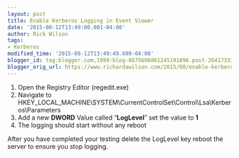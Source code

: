 ```yaml
---
layout: post
title: Enable Kerberos Logging in Event Viewer
date: '2015-08-12T13:49:00.001-04:00'
author: Rick Wilson
tags:
- Kerberos
modified_time: '2015-08-12T13:49:49.609-04:00'
blogger_id: tag:blogger.com,1999:blog-8675696861245191896.post-264173332250936601
blogger_orig_url: https://www.richardawilson.com/2015/08/enable-kerberos-logging-in-event-viewer.html
---
```



1. Open the Registry Editor (regedit.exe)
2. Navigate to HKEY_LOCAL_MACHINE\SYSTEM\CurrentControlSet\Control\Lsa\Kerberos\Parameters
3. Add a new **DWORD** Value called “**LogLevel**” set the value to **1**
4. The logging should start without any reboot

After you have completed your testing delete the LogLevel key reboot the server to ensure you stop logging.

